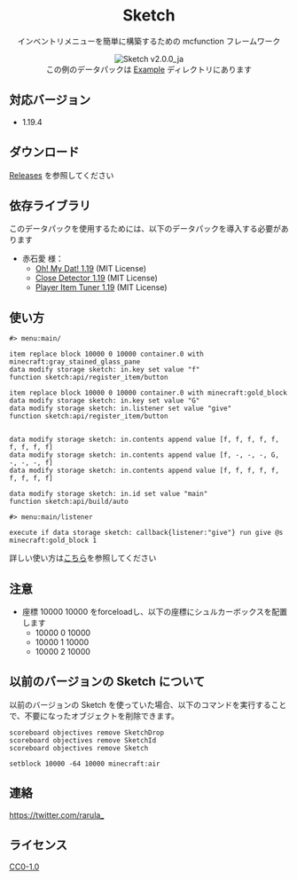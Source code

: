 <div align=center>

# Sketch
インベントリメニューを簡単に構築するための mcfunction フレームワーク

![Sketch v2.0.0_ja](https://user-images.githubusercontent.com/74240663/229465231-a4b20e5b-0f1c-422d-a85e-499710039427.gif)  
この例のデータパックは [Example](Example) ディレクトリにあります

</div>

## 対応バージョン
- 1.19.4

## ダウンロード
[Releases](https://github.com/rarula/Sketch/releases) を参照してください

## 依存ライブラリ
このデータパックを使用するためには、以下のデータパックを導入する必要があります
- 赤石愛 様：
  - [Oh! My Dat! 1.19](https://github.com/Ai-Akaishi/OhMyDat) (MIT License)
  - [Close Detector 1.19](https://github.com/Ai-Akaishi/CloseDetector) (MIT License)
  - [Player Item Tuner 1.19](https://github.com/Ai-Akaishi/PlayerItemTuner) (MIT License)

## 使い方
```mcfunction
#> menu:main/

item replace block 10000 0 10000 container.0 with minecraft:gray_stained_glass_pane
data modify storage sketch: in.key set value "f"
function sketch:api/register_item/button

item replace block 10000 0 10000 container.0 with minecraft:gold_block
data modify storage sketch: in.key set value "G"
data modify storage sketch: in.listener set value "give"
function sketch:api/register_item/button


data modify storage sketch: in.contents append value [f, f, f, f, f, f, f, f, f]
data modify storage sketch: in.contents append value [f, -, -, -, G, -, -, -, f]
data modify storage sketch: in.contents append value [f, f, f, f, f, f, f, f, f]

data modify storage sketch: in.id set value "main"
function sketch:api/build/auto
```
```mcfunction
#> menu:main/listener

execute if data storage sketch: callback{listener:"give"} run give @s minecraft:gold_block 1
```

詳しい使い方は[こちら](https://github.com/rarula/Sketch/wiki/Tutorial)を参照してください

## 注意
- 座標 10000 10000 をforceloadし、以下の座標にシュルカーボックスを配置します
    - 10000 0 10000
    - 10000 1 10000
    - 10000 2 10000

## 以前のバージョンの Sketch について
以前のバージョンの Sketch を使っていた場合、以下のコマンドを実行することで、不要になったオブジェクトを削除できます。
```mcfunction
scoreboard objectives remove SketchDrop
scoreboard objectives remove SketchId
scoreboard objectives remove Sketch

setblock 10000 -64 10000 minecraft:air
```

## 連絡
<https://twitter.com/rarula_>

## ライセンス
[CC0-1.0](LICENSE)
